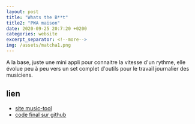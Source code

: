 ```yaml
---
layout: post
title: "Whats the B**t"
title2: "PWA maison"
date: 2020-09-25 20:7:20 +0200
categories: website
excerpt_separator: <!--more-->
img: /assets/matcha1.png
---
```


A la base, juste une mini appli pour connaitre la vitesse d'un rythme, elle évolue peu à peu vers un set complet d'outils pour le travail journalier des musiciens.

<!--more-->

## lien

- [site music-tool](https://music-tool.herokuapp.com)
- [code final sur github](https://github.com/jgroc-de/whatsthebeat)
